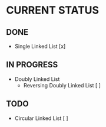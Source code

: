 # CURRENT STATUS 

## DONE
- Single Linked List [x]

## IN PROGRESS
- Doubly Linked List
    - Reversing Doubly Linked List [ ]

## TODO
- Circular Linked List [ ]